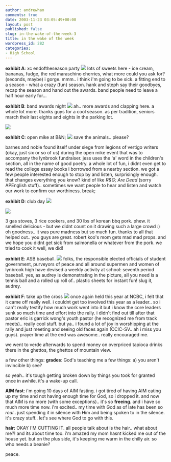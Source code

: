```yaml
---
author: andrewhao
comments: true
date: 2003-11-23 03:05:49+00:00
layout: post
published: false
slug: in-the-wake-of-the-week-3
title: in the wake of the week
wordpress_id: 282
categories:
- High School
---
```


**exhibit A**: xc endoftheseason party
![](http://www.g9labs.com/img/blog/xcawards.jpg)
lots of sweets here - ice cream, bananas, fudge, the red maraschino cherries, what more could you ask for? (seconds, maybe) i gorge. mmm.. i think i'm going to be sick. a fitting end to a season - what a crazy (fun) season. hank and steph say their goodbyes, recap the season and hand out the awards. band people need to leave a half hour early for...

**exhibit B**: band awards night
![](http://www.g9labs.com/img/blog/bandaward2.jpg)
ah.. more awards and clapping here. a whole lot more. thanks guys for a cool season. as per tradition, seniors march their last eights and eights in the parking lot.

![](http://www.g9labs.com/img/blog/bandaward.jpg)

**exhibit C**: open mike at B&N;
![](http://www.g9labs.com/img/blog/openmike.jpg)
save the animals.. please?

barnes and noble found itself under siege from legions of vertigo writers (okay, just six or so of us) during the open mike event that was to accompany the lynbrook fundraiser. jess uses the 'a' word in the children's section, all in the name of good poetry. a whole lot of fun, i didnt even get to read the college essay books i borrowed from a nearby section. we got a few people interested enough to stop by and listen, surprisingly enough. that changes everything you know? kind of like _R&G; Are Dead_ (sorry APEnglish stuff).. sometimes we want people to hear and listen and watch our work to confirm our worthiness.
break;

**exhibit D**: club day
![](http://www.g9labs.com/img/blog/clubday2.jpg)

![](http://www.g9labs.com/img/blog/clubday1.jpg)

3 gas stoves, 3 rice cookers, and 30 lbs of korean bbq pork. phew. it smelled delicious - but we didnt count on it drawing such a large crowd :) oh goodness.. it was pure madness but so much fun. thanks to all that helped out.. you guys are great. robert koo's mom gets mad mad props. and we hope you didnt get sick from salmonella or whatever from the pork. we tried to cook it well, we did!

**exhibit E**: ASB baseball.
![](http://www.g9labs.com/img/blog/asbbaseball.jpg)
folks, the responsible elected officials of student government, purveyors of peace and all around supermen and women of lynbrook high have devised a weekly activity at school: seventh period baseball. yes, as audrey is demonstrating in the picture, all you need is a tennis ball and a rolled up roll of.. plastic sheets for instant fun! slug it, audrey.

**exhibit F**: take up the cross
![](http://www.g9labs.com/img/blog/tutc.jpg)
once again held this year at NCBC, i felt that it came off really well. i couldnt get too involved this year as a leader.. so i can't really testify how much work went into it but i know the core leaders sunk so much time and effort into the rally. i didn't find out till after that pastor eric is garrick wong's youth pastor (he recognized me from track meets).. really cool stuff. but ya.. i found a lot of joy in worshipping at the rally and just meeting and seeing old faces again (CCIC-SV.. ah i miss you guys). prayer time at the end was awesome.. really encouraged me.

we went to verde afterwards to spend money on overpriced tapioca drinks there in the ghettos, the ghettos of mountain view.

a few other things:
**grades**: God's teaching me a few things:
a) you aren't invincible
b) see?

so yeah.. it's tough getting broken down by things you took for granted once in awhile. it's a wake-up call.

**AIM fast**:
i'm going 10 days of AIM fasting. i got tired of having AIM eating up my time and not having enough time for God, so i dropped it. and now that AIM is no more (with some exceptions).. it's so **freeing**. and i have so much more time now. i'm excited.. my time with God as of late has been so _real_.. just spending it in silence with Him and being spoken to in the silence. it's crazy stuff.. let's see where God to go with this.

**hair:** OKAY I'M CUTTING IT. all people talk about is the hair.. what about me?! and its about time too. i'm amazed my mom hasnt kicked me out of the house yet. but on the plus side, it's keeping me warm in the chilly air. so who needs a beanie?

peace.
